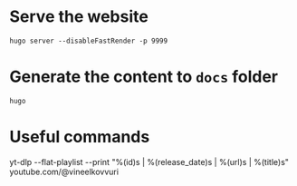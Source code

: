 # Serve the website
`hugo server --disableFastRender -p 9999`

# Generate the content to `docs` folder
`hugo`

# Useful commands
yt-dlp --flat-playlist --print "%(id)s | %(release_date)s | %(url)s | %(title)s" youtube.com/@vineelkovvuri
